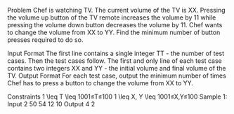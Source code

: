 Problem
Chef is watching TV. The current volume of the TV is XX. Pressing the volume up button of the TV remote increases the volume by 11 while pressing the volume down button decreases the volume by 11. Chef wants to change the volume from XX to YY. Find the minimum number of button presses required to do so.

Input Format
The first line contains a single integer TT - the number of test cases. Then the test cases follow.
The first and only line of each test case contains two integers XX and YY - the initial volume and final volume of the TV.
Output Format
For each test case, output the minimum number of times Chef has to press a button to change the volume from XX to YY.

Constraints
1 \leq T \leq 1001≤T≤100
1 \leq X, Y \leq 1001≤X,Y≤100
Sample 1:
Input
2
50 54
12 10
Output
4
2
